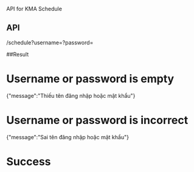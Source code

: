 API for KMA Schedule
## API
/schedule?username=<username>?password=<password>
  
##Result
  
# Username or password is empty
  
{"message":"Thiếu tên đăng nhập hoặc mật khẩu"}
  
# Username or password is incorrect
  
{"message":"Sai tên đăng nhập hoặc mật khẩu"}
  
# Success
